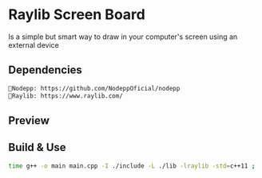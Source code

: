 # Raylib Screen Board
Is a simple but smart way to draw in your computer's screen using an external device

## Dependencies
```bash
📌Nodepp: https://github.com/NodeppOficial/nodepp
📌Raylib: https://www.raylib.com/
```

## Preview

## Build & Use
```bash
time g++ -o main main.cpp -I ./include -L ./lib -lraylib -std=c++11 ; ./main
```

